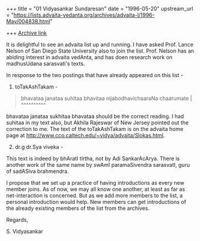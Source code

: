 +++
title = "01 Vidyasankar Sundaresan"
date = "1996-05-20"
upstream_url = "https://lists.advaita-vedanta.org/archives/advaita-l/1996-May/004838.html"

+++
[Archive link](https://lists.advaita-vedanta.org/archives/advaita-l/1996-May/004838.html)

It is delightful to see an advaita list up and running. I have asked
Prof. Lance Nelson of San Diego State University also to join the list.
Prof. Nelson has an abiding interest in advaita vedAnta, and has doen
research work on madhusUdana sarasvati's texts.

In response to the two postings that have already appeared on this list -

1. toTakAshTakam -

>  bhavataa janataa suhitaa bhavitaa nijabodhavichaaraNa chaarumate |
                   ^^^^^^^^^^

bhavataa janataa sukhitaa bhavataa should be the correct reading. I had
suhitaa in my text also, but Akhila Rajeswar of New Jersey pointed out
the correction to me. The text of the toTakAshTakam is on the advaita
home page at http://www.cco.caltech.edu/~vidya/advaita/Slokas.html.

2. dr.g dr.Sya viveka -

This text is indeed by bhAratI tIrtha, not by Adi SankarAcArya. There is
another work of the same name by swAmI paramaSivendra sarasvatI, guru of
sadASiva brahmendra.

I propose that we set up a practice of having introductions as every new
member joins. As of now, we may all know one another, at least as far as
net-interaction is concerned. But as we add more members to the list,
a personal introduction would help. New members can get introductions of the
already existing members of the list from the archives.

Regards,

S. Vidyasankar

